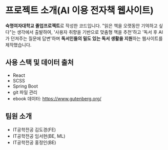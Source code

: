 # 프로젝트 소개(AI 이용 전자책 웹사이트)
**숙명여자대학교 졸업프로젝트**로 작성한 코드입니다. 
"읽은 책을 오랫동안 기억하고 싶다"는 생각에서 출발하여, '사용자 취향을 기반으로 맞춤형 책을 추천'하고 '독서 후 AI가 던져주는 질문에 답변'하며 **독서인들의 밀도 있는 독서 생활을 지원**하는 웹사이트를 제작했습니다.

## 사용 스택 및 데이터 출처

- React
- SCSS
- Spring Boot
- git 파일 관리
- ebook 데이터: <https://www.gutenberg.org/> 

## 팀원 소개
- IT공학전공 김도경(FE)
- IT공학전공 임서현(BE, ML)
- IT공학전공 홍정인(BE)
